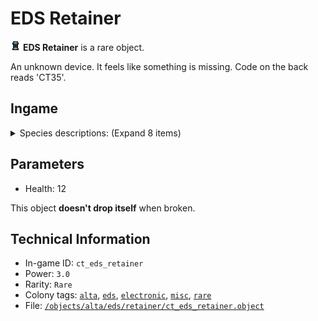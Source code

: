 # EDS Retainer

<img src="https://raw.githubusercontent.com/Ceterai/Enternia/main/objects/alta/eds/retainer/icon.png" alt="EDS Retainer icon" loading="lazy" height=16px width="auto" /> **EDS Retainer** is a rare object.

An unknown device. It feels like something is missing. Code on the back reads 'CT35'.

## Ingame

<details markdown="1"><summary>Species descriptions: (Expand 8 items)</summary>

- Alta: ... Blocked. No cell, too.
- Apex: Unknown technology. Better be careful with it.
- Avian: What's this? Looks like a door!
- Floran: Floran found treasure! Or not...
- Glitch: Observing. A lonely tech in the middle of nowhere. I feel you.
- Human: Looks like a phone booth. Can I call Earth? ...
- Hylotl: There's a big slot on the back. What for?..
- Novakid: Is this an elevator? I feel not.

</details>

## Parameters

- Health: 12

This object **doesn't drop itself** when broken.

## Technical Information

- In-game ID: `ct_eds_retainer`
- Power: `3.0`
- Rarity: `Rare`
- Colony tags: [`alta`](https://ceterai.github.io/MyEnternia/Wiki/Tags/Alta), [`eds`](https://ceterai.github.io/MyEnternia/Wiki/Tags/Eds), [`electronic`](https://ceterai.github.io/MyEnternia/Wiki/Tags/Electronic), [`misc`](https://ceterai.github.io/MyEnternia/Wiki/Tags/Misc), [`rare`](https://ceterai.github.io/MyEnternia/Wiki/Tags/Rare)
- File: [`/objects/alta/eds/retainer/ct_eds_retainer.object`](https://github.com/Ceterai/Enternia/blob/main/objects/alta/eds/retainer/ct_eds_retainer.object)
